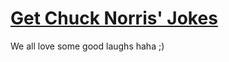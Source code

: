 # [Get Chuck Norris' Jokes](http://akanbiusman.github.io/chucknorrisjokesAPI)

We all love some good laughs haha ;)
